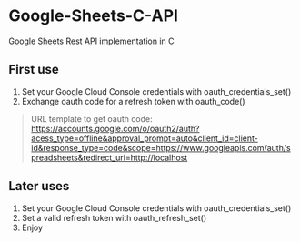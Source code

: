 # Google-Sheets-C-API
Google Sheets Rest API implementation in C

## First use

1. Set your Google Cloud Console credentials with oauth_credentials_set()
1. Exchange oauth code for a refresh token with oauth_code()
> URL template to get oauth code:
> https://accounts.google.com/o/oauth2/auth?acess_type=offline&approval_prompt=auto&client_id=client-id&response_type=code&scope=https://www.googleapis.com/auth/spreadsheets&redirect_uri=http://localhost

## Later uses

1. Set your Google Cloud Console credentials with oauth_credentials_set()
1. Set a valid refresh token with oauth_refresh_set()
1. Enjoy
